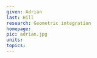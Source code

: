 ```yaml
---
given: Adrian
last: Hill
research: Geometric integration
homepage: 
pic: adrian.jpg
units: 
topics: 
---
```

